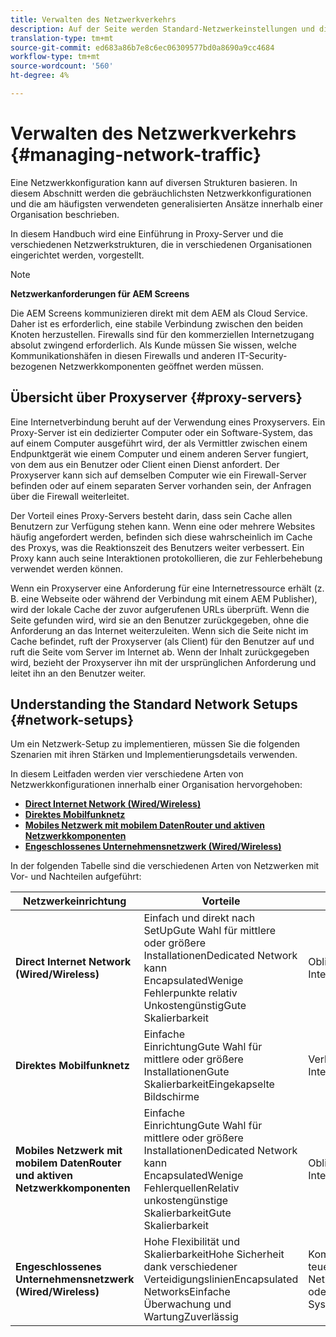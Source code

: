 ```yaml
---
title: Verwalten des Netzwerkverkehrs
description: Auf der Seite werden Standard-Netzwerkeinstellungen und die Verwaltung des Netzwerkverkehrs beschrieben.
translation-type: tm+mt
source-git-commit: ed683a86b7e8c6ec06309577bd0a8690a9cc4684
workflow-type: tm+mt
source-wordcount: '560'
ht-degree: 4%

---
```



# Verwalten des Netzwerkverkehrs {#managing-network-traffic}

Eine Netzwerkkonfiguration kann auf diversen Strukturen basieren. In diesem Abschnitt werden die gebräuchlichsten Netzwerkkonfigurationen und die am häufigsten verwendeten generalisierten Ansätze innerhalb einer Organisation beschrieben.

In diesem Handbuch wird eine Einführung in Proxy-Server und die verschiedenen Netzwerkstrukturen, die in verschiedenen Organisationen eingerichtet werden, vorgestellt.

>[!NOTE]
>
>**Netzwerkanforderungen für AEM Screens**
>
>Die AEM Screens kommunizieren direkt mit dem AEM als Cloud Service. Daher ist es erforderlich, eine stabile Verbindung zwischen den beiden Knoten herzustellen. Firewalls sind für den kommerziellen Internetzugang absolut zwingend erforderlich. Als Kunde müssen Sie wissen, welche Kommunikationshäfen in diesen Firewalls und anderen IT-Security-bezogenen Netzwerkkomponenten geöffnet werden müssen.

## Übersicht über Proxyserver {#proxy-servers}

Eine Internetverbindung beruht auf der Verwendung eines Proxyservers. Ein Proxy-Server ist ein dedizierter Computer oder ein Software-System, das auf einem Computer ausgeführt wird, der als Vermittler zwischen einem Endpunktgerät wie einem Computer und einem anderen Server fungiert, von dem aus ein Benutzer oder Client einen Dienst anfordert. Der Proxyserver kann sich auf demselben Computer wie ein Firewall-Server befinden oder auf einem separaten Server vorhanden sein, der Anfragen über die Firewall weiterleitet.

Der Vorteil eines Proxy-Servers besteht darin, dass sein Cache allen Benutzern zur Verfügung stehen kann. Wenn eine oder mehrere Websites häufig angefordert werden, befinden sich diese wahrscheinlich im Cache des Proxys, was die Reaktionszeit des Benutzers weiter verbessert. Ein Proxy kann auch seine Interaktionen protokollieren, die zur Fehlerbehebung verwendet werden können.

Wenn ein Proxyserver eine Anforderung für eine Internetressource erhält (z. B. eine Webseite oder während der Verbindung mit einem AEM Publisher), wird der lokale Cache der zuvor aufgerufenen URLs überprüft. Wenn die Seite gefunden wird, wird sie an den Benutzer zurückgegeben, ohne die Anforderung an das Internet weiterzuleiten. Wenn sich die Seite nicht im Cache befindet, ruft der Proxyserver (als Client) für den Benutzer auf und ruft die Seite vom Server im Internet ab. Wenn der Inhalt zurückgegeben wird, bezieht der Proxyserver ihn mit der ursprünglichen Anforderung und leitet ihn an den Benutzer weiter.

## Understanding the Standard Network Setups {#network-setups}

Um ein Netzwerk-Setup zu implementieren, müssen Sie die folgenden Szenarien mit ihren Stärken und Implementierungsdetails verwenden.

In diesem Leitfaden werden vier verschiedene Arten von Netzwerkkonfigurationen innerhalb einer Organisation hervorgehoben:

* **[Direct Internet Network (Wired/Wireless)](/help/using/direct-internet-network.md)**
* **[Direktes Mobilfunknetz](/help/using/mobile-network.md)**
* **[Mobiles Netzwerk mit mobilem DatenRouter und aktiven Netzwerkkomponenten](/help/using/mobile-network-router.md)**
* **[Engeschlossenes Unternehmensnetzwerk (Wired/Wireless)](/help/using/enclosed-corporate-network.md)**

In der folgenden Tabelle sind die verschiedenen Arten von Netzwerken mit Vor- und Nachteilen aufgeführt:

| Netzwerkeinrichtung | Vorteile | Nachteile |
|--- |--- |--- |
| **Direct Internet Network (Wired/Wireless)** | Einfach und direkt nach<br>SetUpGute Wahl für mittlere oder größere<br>InstallationenDedicated Network kann<br>EncapsulatedWenige<br>Fehlerpunkte relativ<br>UnkostengünstigGute Skalierbarkeit | Obligatorischer Internet-Datenplan |
| **Direktes Mobilfunknetz** | Einfache<br>EinrichtungGute Wahl für mittlere oder größere<br>InstallationenGute<br>SkalierbarkeitEingekapselte Bildschirme | Verbindliche Internetverbindung |
| **Mobiles Netzwerk mit mobilem DatenRouter und aktiven Netzwerkkomponenten** | Einfache<br>EinrichtungGute Wahl für mittlere oder größere<br>InstallationenDedicated Network kann<br>EncapsulatedWenige<br>FehlerquellenRelativ<br>unkostengünstige SkalierbarkeitGute Skalierbarkeit | Obligatorischer Internet-Datenplan |
| **Engeschlossenes Unternehmensnetzwerk (Wired/Wireless)** | Hohe Flexibilität und<br>SkalierbarkeitHohe Sicherheit dank verschiedener<br>VerteidigungslinienEncapsulated<br>NetworksEinfache Überwachung und<br>WartungZuverlässig | Kompliziert und<br>teuerEmpfohlen für Netzwerkspezialisten oder Systemintegratoren |
